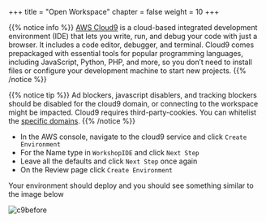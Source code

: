 +++
title = "Open Workspace"
chapter = false
weight = 10
+++

{{% notice info %}}
[AWS Cloud9](https://aws.amazon.com/cloud9/) is a cloud-based integrated development environment (IDE) that lets you write, run, and debug your code with just a browser. It includes a code editor, debugger, and terminal. Cloud9 comes prepackaged with essential tools for popular programming languages, including JavaScript, Python, PHP, and more, so you don’t need to install files or configure your development machine to start new projects.
{{% /notice %}}

{{% notice tip %}}
Ad blockers, javascript disablers, and tracking blockers should be disabled for
the cloud9 domain, or connecting to the workspace might be impacted.
Cloud9 requires third-party-cookies. You can whitelist the [specific domains]( https://docs.aws.amazon.com/cloud9/latest/user-guide/troubleshooting.html#troubleshooting-env-loading).
{{% /notice %}}

- In the AWS console, navigate to the cloud9 service and click `Create Environment`
- For the Name type in `WorkshopIDE` and click `Next Step`
- Leave all the defaults and click `Next Step` once again
- On the Review page click `Create Environment`

Your environment should deploy and you should see something similar to the image below

![c9before](/images/c9before.png)

